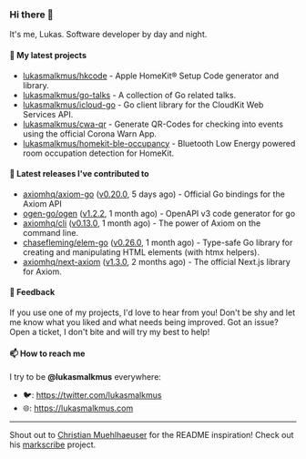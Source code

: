 ### Hi there 👋

It's me, Lukas. Software developer by day and night.

#### 🌱 My latest projects

- [lukasmalkmus/hkcode](https://github.com/lukasmalkmus/hkcode) - Apple HomeKit® Setup Code generator and library.
- [lukasmalkmus/go-talks](https://github.com/lukasmalkmus/go-talks) - A collection of Go related talks.
- [lukasmalkmus/icloud-go](https://github.com/lukasmalkmus/icloud-go) - Go client library for the CloudKit Web Services API.
- [lukasmalkmus/cwa-qr](https://github.com/lukasmalkmus/cwa-qr) - Generate QR-Codes for checking into events using the official Corona Warn App.
- [lukasmalkmus/homekit-ble-occupancy](https://github.com/lukasmalkmus/homekit-ble-occupancy) - Bluetooth Low Energy powered room occupation detection for HomeKit.

#### 🔭 Latest releases I've contributed to

- [axiomhq/axiom-go](https://github.com/axiomhq/axiom-go) ([v0.20.0](https://github.com/axiomhq/axiom-go/releases/tag/v0.20.0), 5 days ago) - Official Go bindings for the Axiom API
- [ogen-go/ogen](https://github.com/ogen-go/ogen) ([v1.2.2](https://github.com/ogen-go/ogen/releases/tag/v1.2.2), 1 month ago) - OpenAPI v3 code generator for go
- [axiomhq/cli](https://github.com/axiomhq/cli) ([v0.13.0](https://github.com/axiomhq/cli/releases/tag/v0.13.0), 1 month ago) - The power of Axiom on the command line.
- [chasefleming/elem-go](https://github.com/chasefleming/elem-go) ([v0.26.0](https://github.com/chasefleming/elem-go/releases/tag/v0.26.0), 1 month ago) - Type-safe Go library for creating and manipulating HTML elements (with htmx helpers).
- [axiomhq/next-axiom](https://github.com/axiomhq/next-axiom) ([v1.3.0](https://github.com/axiomhq/next-axiom/releases/tag/v1.3.0), 2 months ago) - The official Next.js library for Axiom.

#### 💬 Feedback

If you use one of my projects, I'd love to hear from you! Don't be shy and let
me know what you liked and what needs being improved. Got an issue? Open a
ticket, I don't bite and will try my best to help!

#### 📫 How to reach me

I try to be **@lukasmalkmus** everywhere:

- 🐦: https://twitter.com/lukasmalkmus
- 🌐: https://lukasmalkmus.com

---

Shout out to [Christian Muehlhaeuser](https://github.com/muesli) for the README
inspiration! Check out his [markscribe](https://github.com/muesli/markscribe)
project.
